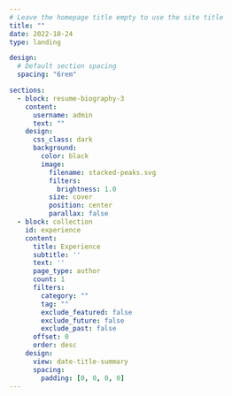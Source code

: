 ```yaml
---
# Leave the homepage title empty to use the site title
title: ""
date: 2022-10-24
type: landing

design:
  # Default section spacing
  spacing: "6rem"

sections:
  - block: resume-biography-3
    content:
      username: admin
      text: ""
    design:
      css_class: dark
      background:
        color: black
        image:
          filename: stacked-peaks.svg
          filters:
            brightness: 1.0
          size: cover
          position: center
          parallax: false
  - block: collection
    id: experience
    content:
      title: Experience
      subtitle: ''
      text: ''
      page_type: author
      count: 1
      filters:
        category: ""
        tag: ""
        exclude_featured: false
        exclude_future: false
        exclude_past: false
      offset: 0
      order: desc
    design:
      view: date-title-summary
      spacing:
        padding: [0, 0, 0, 0]
---
```

